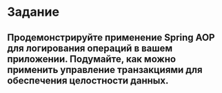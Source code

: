 # Задание 
## Продемонстрируйте применение Spring AOP для логирования операций в вашем приложении. Подумайте, как можно применить управление транзакциями для обеспечения целостности данных.